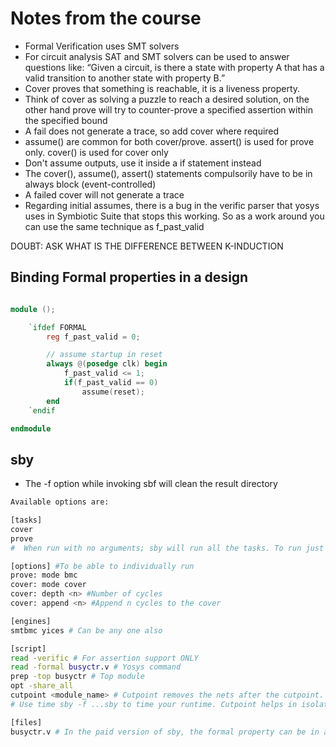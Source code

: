 # Notes from the course

- Formal Verification uses SMT solvers
- For circuit analysis SAT and SMT solvers can be used to answer questions like: “Given a circuit, is there a state with property A that has a valid transition to another state with property B.”
- Cover proves that something is reachable, it is a liveness property.
- Think of cover as solving a puzzle to reach a desired solution, on the other hand prove will try to counter-prove a specified assertion within the specified bound
- A fail does not generate a trace, so add cover where required
- assume() are common for both cover/prove. assert() is used for prove only. cover() is used for cover only
- Don't assume outputs, use it inside a if statement instead
- The cover(), assume(), assert() statements compulsorily have to be in always block (event-controlled)
- A failed cover will not generate a trace
- Regarding initial assumes, there is a bug in the verific parser that yosys uses in Symbiotic Suite that stops this working. So as a work around you can use the same technique as f_past_valid

DOUBT: ASK WHAT IS THE DIFFERENCE BETWEEN K-INDUCTION

## Binding Formal properties in a design

```verilog

module ();

    `ifdef FORMAL
        reg f_past_valid = 0;

        // assume startup in reset
        always @(posedge clk) begin
            f_past_valid <= 1;
            if(f_past_valid == 0)
                assume(reset);
        end
    `endif

endmodule

```

## sby

- The -f option while invoking sbf will clean the result directory

```bash
Available options are:

[tasks]
cover
prove
#  When run with no arguments; sby will run all the tasks. To run just one, provide the name of the task as an argument to sby: sby -f busyctr.sby prove

[options] #To be able to individually run
prove: mode bmc
cover: mode cover
cover: depth <n> #Number of cycles
cover: append <n> #Append n cycles to the cover

[engines]
smtbmc yices # Can be any one also

[script]
read -verific # For assertion support ONLY
read -formal busyctr.v # Yosys command
prep -top busyctr # Top module
opt -share_all
cutpoint <module_name> # Cutpoint removes the nets after the cutpoint. Typically it's used to make a design smaller. It just makes things a bit faster#
# Use time sby -f ...sby to time your runtime. Cutpoint helps in isolating modules that you maybe specifically interested in to reduce runtime

[files]
busyctr.v # In the paid version of sby, the formal property can be in a separate file. Check the traffic_lights example

```